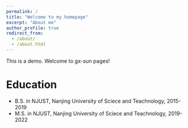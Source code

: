 ```yaml
---
permalink: /
title: "Welcome to my homepage"
excerpt: "About me"
author_profile: true
redirect_from: 
  - /about/
  - /about.html
---
```


This is a demo.
Welcome to gx-sun pages!

Education
======
* B.S. in NJUST, Nanjing University of Sciece and Teachnology, 2015-2019
* M.S. in NJUST, Nanjing University of Sciece and Teachnology, 2019-2022